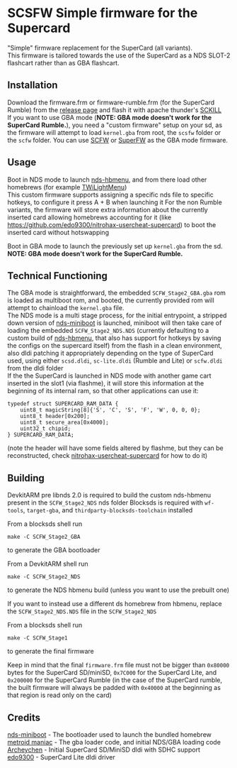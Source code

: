 # SCSFW Simple firmware for the Supercard

"Simple" firmware replacement for the SuperCard (all variants).  
This firmware is tailored towards the use of the SuperCard as a NDS SLOT-2 flashcart
rather than as GBA flashcart.  

## Installation
Download the firmware.frm or firmware-rumble.frm (for the SuperCard Rumble) from the [release page](https://github.com/edo9300/SCSFW/releases)
and flash it with apache thunder's [SCKILL](https://github.com/ApacheThunder/SCKILL/releases/latest)  
If you want to use GBA mode (**NOTE: GBA mode doesn't work for the SuperCard Rumble.**),
you need a "custom firmware" setup on your sd, as the
firmware will attempt to load `kernel.gba` from root, the `scsfw` folder or the `scfw` folder.
You can use [SCFW](https://github.com/metroid-maniac/SCFW)
or [SuperFW](https://gbatemp.net/threads/superfw-a-very-much-wip-supercard-firmware.654847/)
as the GBA mode firmware.

## Usage
Boot in NDS mode to launch [nds-hbmenu](https://github.com/devkitPro/nds-hb-menu), and from there
load other homebrews (for example [TWiLightMenu](https://github.com/DS-Homebrew/TWiLightMenu/))  
This custom firmware supports assigning a specific nds file to specific hotkeys, to configure it
press A + B when launching it
For the non Rumble variants, the firmware will store extra information about the currently inserted
card allowing homebrews accounting for it (like https://github.com/edo9300/nitrohax-usercheat-supercard)
to boot the inserted card without hotswapping

Boot in GBA mode to launch the previously set up `kernel.gba` from the sd.  
**NOTE: GBA mode doesn't work for the SuperCard Rumble.**

## Technical Functioning
The GBA mode is straightforward, the embedded `SCFW_Stage2_GBA.gba` rom is loaded as multiboot rom, and booted,
the currently provided rom will attempt to chainload the `kernel.gba` file.  
The NDS mode is a multi stage process, for the initial entrypoint, a stripped down version
of [nds-miniboot](https://github.com/asiekierka/nds-miniboot) is launched, miniboot will then
take care of loading the embedded `SCFW_Stage2_NDS.NDS` (currently defaulting to a custom build of
[nds-hbmenu](https://github.com/devkitPro/nds-hb-menu), that also has support for hotkeys by saving
the configs on the supercard itself)
from the flash in a clean environment, also dldi patching it appropriately
depending on the type of SuperCard used, using either `scsd.dldi`, `sc-lite.dldi` (Rumble and Lite) or
`scfw.dldi` from the dldi folder  
If the the SuperCard is launched in NDS mode with another game cart inserted in the slot1 (via flashme),
it will store this information at the beginning of its internal ram, so that other applications can use it:
```
typedef struct SUPERCARD_RAM_DATA {
	uint8_t magicString[8]{'S', 'C', 'S', 'F', 'W', 0, 0, 0};
	uint8_t header[0x200];
	uint8_t secure_area[0x4000];
	uint32_t chipid;
} SUPERCARD_RAM_DATA;
```

(note the header will have some fields altered by flashme, but they can be reconstructed, check
[nitrohax-usercheat-supercard](https://github.com/edo9300/nitrohax-usercheat-supercard/blob/6354f044f9b85b7e78d8d6591204149455d1e368/arm9/source/main.cpp#L393-L421)
for how to do it)

## Building
DevkitARM pre libnds 2.0 is required to build the custom nds-hbmenu present in the `SCFW_Stage2_NDS` nds folder
Blocksds is required with `wf-tools`, `target-gba`, and `thirdparty-blocksds-toolchain` installed

From a blocksds shell run
```
make -C SCFW_Stage2_GBA
```
to generate the GBA bootloader

From a DevkitARM shell run
```
make -C SCFW_Stage2_NDS
```
to generate the NDS hbmenu build (unless you want to use the prebuilt one)

If you want to instead use a different ds homebrew from hbmenu, replace the `SCFW_Stage2_NDS.NDS`
file in the `SCFW_Stage2_NDS`

From a blocksds shell run
```
make -C SCFW_Stage1
```
to generate the final firmware

Keep in mind that the final `firmware.frm` file must not be bigger than `0x80000` bytes
for the SuperCard SD/miniSD, `0x7C000` for the SuperCard Lite, and `0x200000` for the SuperCard
Rumble (in the case of the SuperCard rumble, the built firmware will always be padded with `0x40000`
at the beginning as that region is read only on the card)

## Credits
[nds-miniboot](https://github.com/asiekierka/nds-miniboot) - The bootloader used to launch the bundled homebrew  
[metroid maniac](https://github.com/metroid-maniac) - The gba loader code, and initial NDS/GBA loading code  
[Archeychen](https://github.com/ArcheyChen) - Initial SuperCard SD/MiniSD dldi with SDHC support  
[edo9300](https://github.com/edo9300) - SuperCard Lite dldi driver
